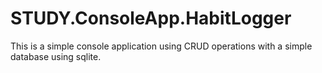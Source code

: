 # STUDY.ConsoleApp.HabitLogger

This is a simple console application using CRUD operations with a simple database using sqlite.

